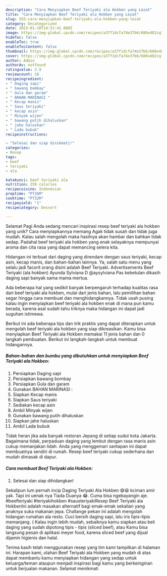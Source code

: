```yaml
---
description: "Cara Menyiapkan Beef Teriyaki ala Hokben yang Lezat"
title: "Cara Menyiapkan Beef Teriyaki ala Hokben yang Lezat"
slug: 593-cara-menyiapkan-beef-teriyaki-ala-hokben-yang-lezat
category: Uncategorized
date: 2023-01-10T14:51:41.080Z
image: https://img-global.cpcdn.com/recipes/a37f1dcfa74e37b6/680x482cq70/beef-teriyaki-ala-hokben-foto-resep-utama.jpg
hideToc: false
enableToc: true
enableTocContent: false
thumbnail: https://img-global.cpcdn.com/recipes/a37f1dcfa74e37b6/680x482cq70/beef-teriyaki-ala-hokben-foto-resep-utama.jpg
cover: https://img-global.cpcdn.com/recipes/a37f1dcfa74e37b6/680x482cq70/beef-teriyaki-ala-hokben-foto-resep-utama.jpg
author: Admin
authorAv: notfound
ratingvalue: 3.9
reviewcount: 18
recipeingredient:
- " Daging sapi"
- " bawang bombay"
- " Gula dan garam"
- " BAHAN MARINASI "
- " Kecap manis"
- " Saus teriyaki"
- " kecap asin"
- " Minyak wijen"
- " bawang putih dihaluskan"
- " jahe haluskan"
- " Lada bubuk"
recipeinstructions:

- "Selesai dan siap dinikmati!"
categories:
- Resep
tags:
- beef
- teriyaki
- ala

katakunci: beef teriyaki ala 
nutrition: 259 calories
recipecuisine: Indonesian
preptime: "PT26M"
cooktime: "PT32M"
recipeyield: "1"
recipecategory: Dessert

---
```



Selamat Pagi Anda sedang mencari inspirasi resep beef teriyaki ala hokben yang unik? Cara menyiapkannya memang Agak tidak susah dan tidak juga mudah. Kalau salah mengolah maka hasilnya akan hambar dan bahkan tidak sedap. Padahal beef teriyaki ala hokben yang enak selayaknya mempunyai aroma dan cita rasa yang dapat memancing selera kita.


Hidangan ini terbuat dari daging yang direndam dengan saus teriyaki, kecap asin, kecap manis, dan bahan-bahan lainnya. Ya, salah satu menu yang selalu jadi facorit orang disini adalah Beef Teriyaki. Advertisements Beef Teriyaki (ala hokben) Ayunda Sylviana D @aysylviana Pas kebetulan dikasih daging sapi banyak sama mama mertua.

Ada beberapa hal yang sedikit banyak berpengaruh terhadap kualitas rasa dari beef teriyaki ala hokben, mulai dari jenis bahan, lalu pemilihan bahan segar hingga cara membuat dan menghidangkannya. Tidak usah pusing kalau ingin menyiapkan beef teriyaki ala hokben enak di mana pun kamu berada, karena asal sudah tahu triknya maka hidangan ini dapat jadi suguhan istimewa.


Berikut ini ada beberapa tips dan trik praktis yang dapat diterapkan untuk mengolah beef teriyaki ala hokben yang siap dikreasikan. Kamu bisa menyiapkan Beef Teriyaki ala Hokben memakai 11 jenis bahan dan 0 langkah pembuatan. Berikut ini langkah-langkah untuk membuat hidangannya.

<!--inarticleads1-->

##### Bahan-bahan dan bumbu yang dibutuhkan untuk menyiapkan Beef Teriyaki ala Hokben:

1. Persiapkan  Daging sapi
1. Persiapkan  bawang bombay
1. Persiapkan  Gula dan garam
1. Gunakan  BAHAN MARINASI :
1. Siapkan  Kecap manis
1. Siapkan  Saus teriyaki
1. Sediakan  kecap asin
1. Ambil  Minyak wijen
1. Gunakan  bawang putih dihaluskan
1. Siapkan  jahe haluskan
1. Ambil  Lada bubuk


Tidak heran jika ada banyak restoran Jepang di setiap sudut kota Jakarta. Bagaimana tidak, perpaduan daging yang lembut dengan rasa manis asin cukup memanjakan lidah. Anda yang menggemari santapan ini dapat membuatnya sendiri di rumah. Resep beef teriyaki cukup sederhana dan mudah dimasak di dapur. 

<!--inarticleads2-->

##### Cara membuat Beef Teriyaki ala Hokben:


1. Selesai dan siap dihidangkan!

Sekalipun lum pernah incip Daging Teriyaki Ala Hokben 😅😆 kciman amir yak. Tapi ini uenak nya Tiada Duanya 😂. Cuma bisa ngebayangin aje. #beefteriyaki #teriyakihokben #sausteriyakiResep Beef Teriyaki ala HokbenIni adalah masakan alternatif bagi emak-emak sekalian yang anaknya suka makanan jepa. Challange pekan ini adalah mengolah hidangan rumahan ala resto. Cuci bersih daging sapi, lalu iris tipis-tipis memanjang. ( Kalau ingin lebih mudah, sebaiknya kamu siapkan atau beli daging yang sudah dipotong tipis - tipis (sliced beef), atau Kamu bisa langsung pesan di aplikasi meyer food, karena sliced beef yang dijual dijamin higienis dan halal. 

Terima kasih telah menggunakan resep yang tim kami tampilkan di halaman ini. Harapan kami, olahan Beef Teriyaki ala Hokben yang mudah di atas dapat membantu kamu menyiapkan hidangan yang sedap untuk keluarga/teman ataupun menjadi inspirasi bagi kamu yang berkeinginan untuk berjualan makanan. Selamat menikmati
